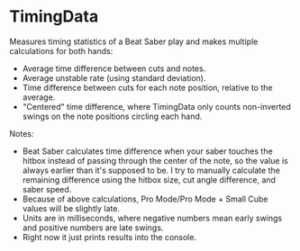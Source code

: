 # TimingData
Measures timing statistics of a Beat Saber play and makes multiple calculations for both hands:
- Average time difference between cuts and notes.
- Average unstable rate (using standard deviation).
- Time difference between cuts for each note position, relative to the average.
- "Centered" time difference, where TimingData only counts non-inverted swings on the note positions circling each hand.

Notes:
- Beat Saber calculates time difference when your saber touches the hitbox instead of passing through the center of the note, so the value is always earlier than it's supposed to be. I try to manually calculate the remaining difference using the hitbox size, cut angle difference, and saber speed.
- Because of above calculations, Pro Mode/Pro Mode + Small Cube values will be slightly late.
- Units are in milliseconds, where negative numbers mean early swings and positive numbers are late swings.
- Right now it just prints results into the console.
